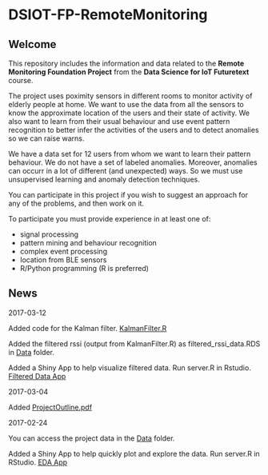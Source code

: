 # DSIOT-FP-RemoteMonitoring

## Welcome

This repository includes the information and data related to the **Remote Monitoring Foundation Project** from the **Data Science for IoT Futuretext** course.

The project uses poximity sensors in different rooms to monitor activity of elderly people at home. We want to use the data from all the sensors to know the approximate location of the users and their state of activity. We also want to learn from their usual behaviour and use event pattern recognition to better infer the activities of the users and to detect anomalies so we can raise warns.
 
We have a data set for 12 users from whom we want to learn their pattern behaviour. We do not have a set of labeled anomalies. Moreover, anomalies can occurr in a lot of different (and unexpected) ways. So we must use unsupervised learning and  anomaly detection techniques.
 
You can participate in this project if you wish to suggest an approach for any of the problems, and then work on it.
 
To participate you must provide experience in at least one of:
- signal processing
- pattern mining and behaviour recognition
- complex event processing
- location from BLE sensors
- R/Python programming (R is preferred)

## News

2017-03-12

Added code for the Kalman filter. [KalmanFilter.R](https://github.com/aureliogarcia/DSIOT-FP-RemoteMonitoring/blob/master/Code/KalmanFilter.R)

Added the filtered rssi (output from KalmanFilter.R) as filtered_rssi_data.RDS in [Data](https://github.com/aureliogarcia/DSIOT-FP-RemoteMonitoring/tree/master/Data) folder.

Added a Shiny App to help visualize filtered data. Run server.R in Rstudio. [Filtered Data App](https://github.com/aureliogarcia/DSIOT-FP-RemoteMonitoring/tree/master/Apps/FileteredData)


2017-03-04

Added [ProjectOutline.pdf](https://github.com/aureliogarcia/DSIOT-FP-RemoteMonitoring/blob/master/ProjectOutline.pdf)


2017-02-24

You can access the project data in the [Data](https://github.com/aureliogarcia/DSIOT-FP-RemoteMonitoring/tree/master/Data) folder.

Added a Shiny App to help quickly plot and explore the data. Run server.R in RStudio.  [EDA App](https://github.com/aureliogarcia/DSIOT-FP-RemoteMonitoring/tree/master/Apps/EDA)



